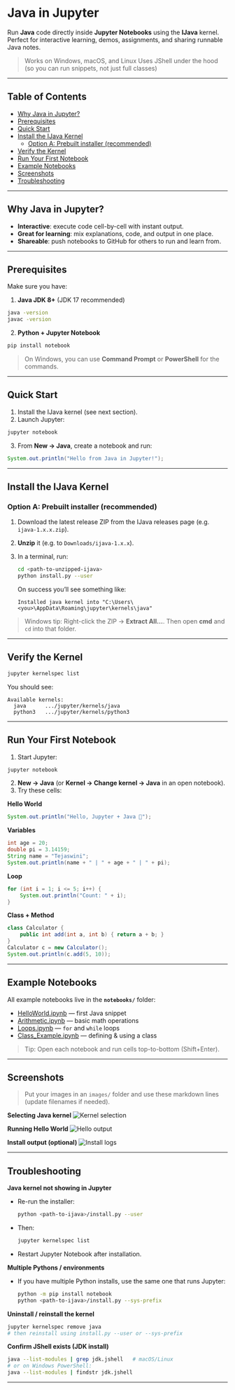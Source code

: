 
# Java in Jupyter

Run **Java** code directly inside **Jupyter Notebooks** using the **IJava** kernel.
Perfect for interactive learning, demos, assignments, and sharing runnable Java notes.

>  Works on Windows, macOS, and Linux
>  Uses JShell under the hood (so you can run snippets, not just full classes)

---

## Table of Contents

* [Why Java in Jupyter?](#why-java-in-jupyter)
* [Prerequisites](#prerequisites)
* [Quick Start](#quick-start)
* [Install the IJava Kernel](#install-the-ijava-kernel)
  * [Option A: Prebuilt installer (recommended)](#option-a-prebuilt-installer-recommended)
* [Verify the Kernel](#verify-the-kernel)
* [Run Your First Notebook](#run-your-first-notebook)
* [Example Notebooks](#example-notebooks)
* [Screenshots](#screenshots)
* [Troubleshooting](#troubleshooting)


---

## Why Java in Jupyter?

* **Interactive**: execute code cell-by-cell with instant output.
* **Great for learning**: mix explanations, code, and output in one place.
* **Shareable**: push notebooks to GitHub for others to run and learn from.

---

## Prerequisites

Make sure you have:

1. **Java JDK 8+** (JDK 17 recommended)

```bash
java -version
javac -version
```

2. **Python + Jupyter Notebook**

```bash
pip install notebook
```

> On Windows, you can use **Command Prompt** or **PowerShell** for the commands.

---

## Quick Start

1. Install the IJava kernel (see next section).
2. Launch Jupyter:

```bash
jupyter notebook
```

3. From **New → Java**, create a notebook and run:

```java
System.out.println("Hello from Java in Jupyter!");
```

---

## Install the IJava Kernel

### Option A: Prebuilt installer (recommended)

1. Download the latest release ZIP from the IJava releases page (e.g. `ijava-1.x.x.zip`).
2. **Unzip** it (e.g. to `Downloads/ijava-1.x.x`).
3. In a terminal, run:

   ```bash
   cd <path-to-unzipped-ijava>
   python install.py --user
   ```

   On success you’ll see something like:

   ```
   Installed java kernel into "C:\Users\<you>\AppData\Roaming\jupyter\kernels\java"
   ```

> Windows tip: Right-click the ZIP → **Extract All…**. Then open **cmd** and `cd` into that folder.


---

## Verify the Kernel

```bash
jupyter kernelspec list
```

You should see:

```
Available kernels:
  java      .../jupyter/kernels/java
  python3   .../jupyter/kernels/python3
```

---

## Run Your First Notebook

1. Start Jupyter:

```bash
jupyter notebook
```

2. **New → Java** (or **Kernel → Change kernel → Java** in an open notebook).
3. Try these cells:

**Hello World**

```java
System.out.println("Hello, Jupyter + Java 🚀");
```

**Variables**

```java
int age = 20;
double pi = 3.14159;
String name = "Tejaswini";
System.out.println(name + " | " + age + " | " + pi);
```

**Loop**

```java
for (int i = 1; i <= 5; i++) {
    System.out.println("Count: " + i);
}
```

**Class + Method**

```java
class Calculator {
    public int add(int a, int b) { return a + b; }
}
Calculator c = new Calculator();
System.out.println(c.add(5, 10));
```

---

## Example Notebooks

All example notebooks live in the **`notebooks/`** folder:

* [HelloWorld.ipynb](notebooks/HelloWorld.ipynb) — first Java snippet
* [Arithmetic.ipynb](notebooks/Arithmetic.ipynb) — basic math operations
* [Loops.ipynb](notebooks/Loops.ipynb) — `for` and `while` loops
* [Class\_Example.ipynb](notebooks/Class_Example.ipynb) — defining & using a class

> Tip: Open each notebook and run cells top-to-bottom (Shift+Enter).

---

## Screenshots

> Put your images in an `images/` folder and use these markdown lines (update filenames if needed).

**Selecting Java kernel**
![Kernel selection](images/kernel_select.png)

**Running Hello World**
![Hello output](images/hello_output.png)

**Install output (optional)**
![Install logs](images/install_console.png)

---

## Troubleshooting

**Java kernel not showing in Jupyter**

* Re-run the installer:

  ```bash
  python <path-to-ijava>/install.py --user
  ```
* Then:

  ```bash
  jupyter kernelspec list
  ```
* Restart Jupyter Notebook after installation.

**Multiple Pythons / environments**

* If you have multiple Python installs, use the same one that runs Jupyter:

  ```bash
  python -m pip install notebook
  python <path-to-ijava>/install.py --sys-prefix
  ```

**Uninstall / reinstall the kernel**

```bash
jupyter kernelspec remove java
# then reinstall using install.py --user or --sys-prefix
```

**Confirm JShell exists (JDK install)**

```bash
java --list-modules | grep jdk.jshell   # macOS/Linux
# or on Windows PowerShell:
java --list-modules | findstr jdk.jshell
```

---
